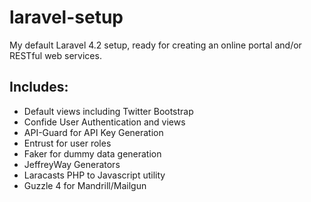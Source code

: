 # laravel-setup
My default Laravel 4.2 setup, ready for creating an online portal and/or RESTful web services.

## Includes:

* Default views including Twitter Bootstrap 
* Confide User Authentication and views
* API-Guard for API Key Generation
* Entrust for user roles
* Faker for dummy data generation
* JeffreyWay Generators
* Laracasts PHP to Javascript utility
* Guzzle 4 for Mandrill/Mailgun
